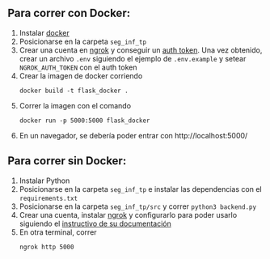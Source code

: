 ## Para correr con Docker:
1. Instalar [docker](https://www.docker.com/get-started/)
2. Posicionarse en la carpeta `seg_inf_tp`
3. Crear una cuenta en [ngrok](https://ngrok.com/) y conseguir un [auth token](https://dashboard.ngrok.com/tunnels/authtokens). Una vez obtenido, crear un archivo `.env` siguiendo el ejemplo de `.env.example` y setear `NGROK_AUTH_TOKEN` con el auth token
4. Crear la imagen de docker corriendo
    ```
    docker build -t flask_docker .
    ```
5. Correr la imagen con el comando
    ```
    docker run -p 5000:5000 flask_docker
    ```
6. En un navegador, se debería poder entrar con http://localhost:5000/


## Para correr sin Docker:
1. Instalar Python
2. Posicionarse en la carpeta `seg_inf_tp` e instalar las dependencias con el `requirements.txt`
3. Posicionarse en la carpeta `seg_inf_tp/src` y correr `python3 backend.py`
4. Crear una cuenta, instalar [ngrok](https://ngrok.com/) y configurarlo para poder usarlo siguiendo el [instructivo de su documentación](https://dashboard.ngrok.com/get-started/setup/linux)
5. En otra terminal, correr 
    ```
    ngrok http 5000
    ```